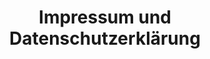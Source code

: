 ---
title: Impressum und Datenschutzerklärung
layout: page
description: Impressum und Datenschutzerklärung
---